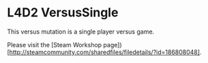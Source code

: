 L4D2 VersusSingle
==================

This versus mutation is a single player versus game.

Please visit the [Steam Workshop page])[http://steamcommunity.com/sharedfiles/filedetails/?id=186808048].



